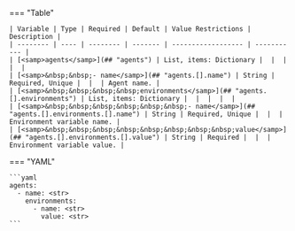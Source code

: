 <!--
  ~ Copyright (c) 2023 Arista Networks, Inc.
  ~ Use of this source code is governed by the Apache License 2.0
  ~ that can be found in the LICENSE file.
  -->
=== "Table"

    | Variable | Type | Required | Default | Value Restrictions | Description |
    | -------- | ---- | -------- | ------- | ------------------ | ----------- |
    | [<samp>agents</samp>](## "agents") | List, items: Dictionary |  |  |  |  |
    | [<samp>&nbsp;&nbsp;- name</samp>](## "agents.[].name") | String | Required, Unique |  |  | Agent name. |
    | [<samp>&nbsp;&nbsp;&nbsp;&nbsp;environments</samp>](## "agents.[].environments") | List, items: Dictionary |  |  |  |  |
    | [<samp>&nbsp;&nbsp;&nbsp;&nbsp;&nbsp;&nbsp;- name</samp>](## "agents.[].environments.[].name") | String | Required, Unique |  |  | Environment variable name. |
    | [<samp>&nbsp;&nbsp;&nbsp;&nbsp;&nbsp;&nbsp;&nbsp;&nbsp;value</samp>](## "agents.[].environments.[].value") | String | Required |  |  | Environment variable value. |

=== "YAML"

    ```yaml
    agents:
      - name: <str>
        environments:
          - name: <str>
            value: <str>
    ```
